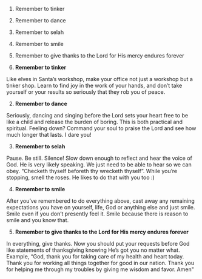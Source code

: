 1. Remember to tinker
2. Remember to dance
3. Remember to selah
4. Remember to smile
5. Remember to give thanks to the Lord for His mercy endures forever

1. **Remember to tinker**

Like elves in Santa’s workshop, make your office not just a workshop but a tinker shop. Learn to find joy in the work of your hands, and don’t take yourself or your results so seriously that they rob you of peace.

2. **Remember to dance**

Seriously, dancing and singing before the Lord sets your heart free to be like a child and release the burden of boring. This is both practical and spiritual. Feeling down? Command your soul to praise the Lord and see how much longer that lasts. I dare you!

3. **Remember to selah**

Pause. Be still. Silence! Slow down enough to reflect and hear the voice of God. He is very likely speaking. We just need to be able to hear so we can obey. “Checketh thyself beforeth thy wrecketh thyself”. While you’re stopping, smell the roses. He likes to do that with you too :)

4. **Remember to smile**

After you’ve remembered to do everything above, cast away any remaining expectations you have on yourself, life, God or anything else and just smile. Smile even if you don’t presently feel it. Smile because there is reason to smile and you know that.

5. **Remember to give thanks to the Lord for His mercy endures forever**

In everything, give thanks. Now you should put your requests before God like statements of thanksgiving knowing He’s got you no matter what. Example, “God, thank you for taking care of my health and heart today. Thank you for working all things together for good in our nation. Thank you for helping me through my troubles by giving me wisdom and favor. Amen"
